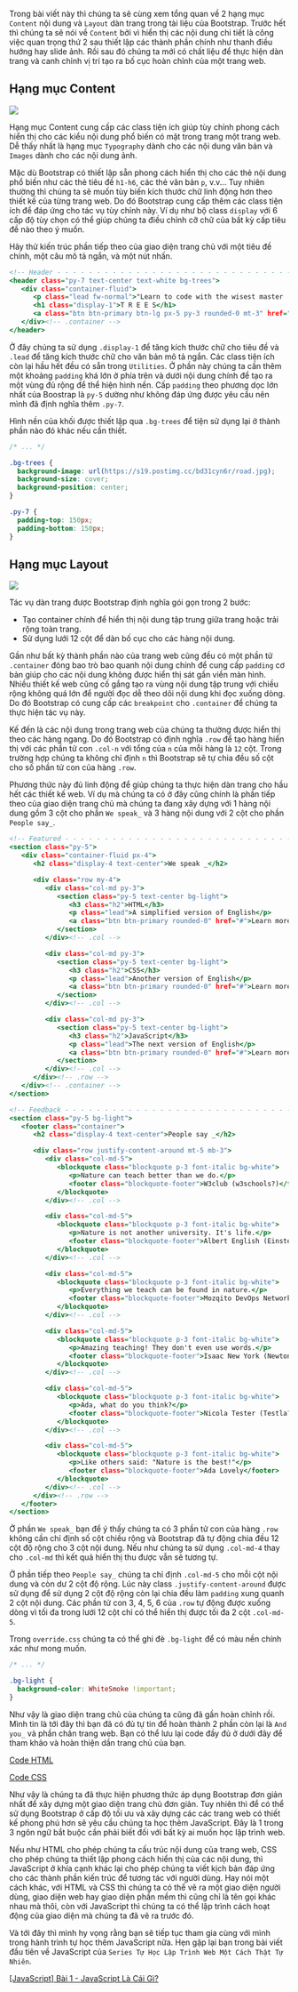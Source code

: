 Trong bài viết này thì chúng ta sẽ cùng xem tổng quan về 2 hạng mục `Content` nội dung và `Layout` dàn trang trong tài liệu của Bootstrap. Trước hết thì chúng ta sẽ nói về `Content` bởi vì hiển thị các nội dung chi tiết là công việc quan trọng thứ 2 sau thiết lập các thành phần chính như thanh điều hướng hay slide ảnh. Rồi sau đó chúng ta mới có chất liệu để thực hiện dàn trang và canh chỉnh vị trí tạo ra bố cục hoàn chỉnh của một trang web.

## Hạng mục Content

![](https://images.viblo.asia/2fb162f0-c23f-4d48-a298-6e99c333bbdf.png)

Hạng mục Content cung cấp các class tiện ích giúp tùy chỉnh phong cách hiển thị cho các kiểu nội dung phổ biến có mặt trong trang một trang web. Dễ thấy nhất là hạng mục `Typography` dành cho các nội dung văn bản và `Images` dành cho các nội dung ảnh.

Mặc dù Bootstrap có thiết lập sẵn phong cách hiển thị cho các thẻ nội dung phổ biến như các thẻ tiêu đề `h1-h6`, các thẻ văn bản `p`, v.v... Tuy nhiên thường thì chúng ta sẽ muốn tùy biến kích thước chữ linh động hơn theo thiết kế của từng trang web. Do đó Bootstrap cung cấp thêm các class tiện ích để đáp ứng cho tác vụ tùy chỉnh này. Ví dụ như bộ class `display` với 6 cấp độ tùy chọn có thể giúp chúng ta điều chỉnh cỡ chữ của bất kỳ cấp tiêu đề nào theo ý muốn.

Hãy thử kiến trúc phần tiếp theo của giao diện trang chủ với một tiêu đề chính, một câu mô tả ngắn, và một nút nhấn.

```header.html
<!-- Header - - - - - - - - - - - - - - - - - - - - - - - - - - - - - - - - - -->
<header class="py-7 text-center text-white bg-trees">
   <div class="container-fluid">
      <p class="lead fw-normal">"Learn to code with the wisest master !"</p>
      <h1 class="display-1">T R E E S</h1>
      <a class="btn btn-primary btn-lg px-5 py-3 rounded-0 mt-3" href="#">START NOW</a>
   </div><!-- .container -->
</header>
```

Ở đây chúng ta sử dụng `.display-1` để tăng kích thước chữ cho tiêu đề và `.lead` để tăng kích thước chữ cho văn bản mô tả ngắn. Các class tiện ích còn lại hầu hết đều có sẵn trong `Utilities`. Ở phần này chúng ta cần thêm một khoảng `padding` khá lớn ở phía trên và dưới nội dung chính để tạo ra một vùng đủ rộng để thể hiện hình nền. Cấp `padding` theo phương dọc lớn nhất của Boostrap là `py-5` dường như không đáp ứng được yêu cầu nên mình đã định nghĩa thêm `.py-7`.

Hình nền của khối được thiết lập qua `.bg-trees` để tiện sử dụng lại ở thành phần nào đó khác nếu cần thiết.

```override.css
/* ... */

.bg-trees {
  background-image: url(https://s19.postimg.cc/bd31cyn6r/road.jpg);
  background-size: cover;
  background-position: center;
}

.py-7 {
  padding-top: 150px;
  padding-bottom: 150px;
}
```

## Hạng mục Layout

![](https://images.viblo.asia/d8217db1-9153-4b32-b191-5e2e55513cbb.png)

Tác vụ dàn trang được Bootstrap định nghĩa gói gọn trong 2 bước:

- Tạo container chính để hiển thị nội dung tập trung giữa trang hoặc trải rộng toàn trang.
- Sử dụng lưới 12 cột để dàn bố cục cho các hàng nội dung.

Gần như bất kỳ thành phần nào của trang web cũng đều có một phần tử `.container` đóng bao trò bao quanh nội dung chính để cung cấp `padding` cơ bản giúp cho các nội dung không được hiển thị sát gần viền màn hình. Nhiều thiết kế web cũng cố gắng tạo ra vùng nội dung tập trung với chiều rộng không quá lớn để người đọc dễ theo dõi nội dung khi đọc xuống dòng. Do đó Bootstrap có cung cấp các `breakpoint` cho `.container` để chúng ta thực hiện tác vụ này.

Kế đến là các nội dung trong trang web của chúng ta thường được hiển thị theo các hàng ngang. Do đó Bootstrap có định nghĩa `.row` để tạo hàng hiển thị với các phần tử con `.col-n` với tổng của `n` của mỗi hàng là `12` cột. Trong trường hợp chúng ta không chỉ định `n` thì Bootstrap sẽ tự chia đều số cột cho số phần tử con của hàng `.row`.

Phương thức này đủ linh động để giúp chúng ta thực hiện dàn trang cho hầu hết các thiết kế web. Ví dụ mà chúng ta có ở đây cũng chính là phần tiếp theo của giao diện trang chủ mà chúng ta đang xây dựng với 1 hàng nội dung gồm 3 cột cho phần `We speak_` và 3 hàng nội dung với 2 cột cho phần `People say_`.

```featured.html
<!-- Featured - - - - - - - - - - - - - - - - - - - - - - - - - - - - - - - - -->
<section class="py-5">
   <div class="container-fluid px-4">
      <h2 class="display-4 text-center">We speak _</h2>

      <div class="row my-4">
         <div class="col-md py-3">
            <section class="py-5 text-center bg-light">
               <h3 class="h2">HTML</h3>
               <p class="lead">A simplified version of English</p>
               <a class="btn btn-primary rounded-0" href="#">Learn more</a>
            </section>
         </div><!-- .col -->

         <div class="col-md py-3">
            <section class="py-5 text-center bg-light">
               <h3 class="h2">CSS</h3>
               <p class="lead">Another version of English</p>
               <a class="btn btn-primary rounded-0" href="#">Learn more</a>
            </section>
         </div><!-- .col -->

         <div class="col-md py-3">
            <section class="py-5 text-center bg-light">
               <h3 class="h2">JavaScript</h3>
               <p class="lead">The next version of English</p>
               <a class="btn btn-primary rounded-0" href="#">Learn more</a>
            </section>
         </div><!-- .col -->
      </div><!-- .row -->
   </div><!-- .container -->
</section>
```

```feedback.html
<!-- Feedback - - - - - - - - - - - - - - - - - - - - - - - - - - - - - - - - -->
<section class="py-5 bg-light">
   <footer class="container">
      <h2 class="display-4 text-center">People say _</h2>

      <div class="row justify-content-around mt-5 mb-3">
         <div class="col-md-5">
            <blockquote class="blockquote p-3 font-italic bg-white">
               <p>Nature can teach better than we do.</p>
               <footer class="blockquote-footer">W3club (w3schools?)</footer>
            </blockquote>
         </div><!-- .col -->

         <div class="col-md-5">
            <blockquote class="blockquote p-3 font-italic bg-white">
               <p>Nature is not another university. It's life.</p>
               <footer class="blockquote-footer">Albert English (Einstein?)</footer>
            </blockquote>
         </div><!-- .col -->

         <div class="col-md-5">
            <blockquote class="blockquote p-3 font-italic bg-white">
               <p>Everything we teach can be found in nature.</p>
               <footer class="blockquote-footer">Mozqito DevOps Network (Mozilla?)</footer>
            </blockquote>
         </div><!-- .col -->

         <div class="col-md-5">
            <blockquote class="blockquote p-3 font-italic bg-white">
               <p>Amazing teaching! They don't even use words.</p>
               <footer class="blockquote-footer">Isaac New York (Newton?)</footer>
            </blockquote>
         </div><!-- .col -->

         <div class="col-md-5">
            <blockquote class="blockquote p-3 font-italic bg-white">
               <p>Ada, what do you think?</p>
               <footer class="blockquote-footer">Nicola Tester (Testla?)</footer>
            </blockquote>
         </div><!-- .col -->

         <div class="col-md-5">
            <blockquote class="blockquote p-3 font-italic bg-white">
               <p>Like others said: "Nature is the best!"</p>
               <footer class="blockquote-footer">Ada Lovely</footer>
            </blockquote>
         </div><!-- .col -->
      </div><!-- .row -->
   </footer>
</section>
```

Ở phần `We speak_` bạn để ý thấy chúng ta có 3 phần tử con của hàng `.row` không cần chỉ định số cột chiều rộng và Bootstrap đã tự động chia đều 12 cột độ rộng cho 3 cột nội dung. Nếu như chúng ta sử dụng `.col-md-4` thay cho `.col-md` thì kết quả hiển thị thu được vẫn sẽ tương tự.

Ở phần tiếp theo `People say_` chúng ta chỉ định `.col-md-5` cho mỗi cột nội dung và còn dư 2 cột độ rộng. Lúc này class `.justify-content-around` được sử dụng để sử dụng 2 cột độ rộng còn lại chia đều làm `padding` xung quanh 2 cột nội dung. Các phần tử con 3, 4, 5, 6 của `.row` tự động được xuống dòng vì tối đa trong lưới 12 cột chỉ có thể hiển thị được tối đa 2 cột `.col-md-5`.

Trong `override.css` chúng ta có thể ghi đè `.bg-light` để có màu nền chính xác như mong muốn.

```override.css
/* ... */

.bg-light {
  background-color: WhiteSmoke !important;
}
```

Như vậy là giao diện trang chủ của chúng ta cũng đã gần hoàn chỉnh rồi. Mình tin là tới đây thì bạn đã có đủ tự tin để hoàn thành 2 phần còn lại là `And you_` và phần chân trang web. Bạn có thể lưu lại code đầy đủ ở dưới đây để tham khảo và hoàn thiện dần trang chủ của bạn.

[Code HTML](https://gist.github.com/semiarthanoian/8c714347d6331e70d4f83caa6ceb113c)

[Code CSS](https://gist.github.com/semiarthanoian/672a73c7a14bb4f7c55e71762bc17fc6)

Như vậy là chúng ta đã thực hiện phương thức áp dụng Bootstrap đơn giản nhất để xây dựng một giao diện trang chủ đơn giản. Tuy nhiên thì để có thể sử dụng Bootstrap ở cấp độ tối ưu và xây dựng các các trang web có thiết kế phong phú hơn sẽ yêu cầu chúng ta học thêm JavaScript. Đây là 1 trong 3 ngôn ngữ bắt buộc cần phải biết đối với bất kỳ ai muốn học lập trình web.

Nếu như HTML cho phép chúng ta cấu trúc nội dung của trang web, CSS cho phép chúng ta thiết lập phong cách hiển thị của các nội dung, thì JavaScript ở khía cạnh khác lại cho phép chúng ta viết kịch bản đáp ứng cho các thành phần kiến trúc để tương tác với người dùng. Hay nói một cách khác, với HTML và CSS thì chúng ta có thể vẽ ra một giao diện người dùng, giao diện web hay giao diện phần mềm thì cũng chỉ là tên gọi khác nhau mà thôi, còn với JavaScript thì chúng ta có thể lập trình cách hoạt động của giao diện mà chúng ta đã vẽ ra trước đó.

Và tới đây thì mình hy vọng rằng bạn sẽ tiếp tục tham gia cùng với mình trong hành trình tự
học thêm JavaScript nữa. Hẹn gặp lại bạn trong bài viết đầu tiên về JavaScript của `Series Tự Học Lập Trình Web Một Cách Thật Tự Nhiên`.

[[JavaScript] Bài 1 - JavaScript Là Cái Gì?](/article/view/0031/javascript-bài-1---javascript-là-cái-gì?)
